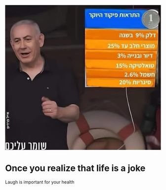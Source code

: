 
<html lang="en">
<head>
  <meta charset="UTF-8">
  <link rel="stylesheet" href="style.css" />
  <link rel="preconnect" href="https://fonts.googleapis.com">
  <link rel="preconnect" href="https://fonts.gstatic.com" crossorigin>
  <link href="https://fonts.googleapis.com/css2?family=Libre+Baskerville&display=swap" rel="stylesheet">
</head>

<body>

  <div class="poster">
    <img class="motivation-img" src="./assets/images/life.jpg" src="lifeisajoke" />
    <h1>Once you realize that life is a joke </h1>
    <p>Laugh is important for your health </p>
  </div>
</body>

</html>

